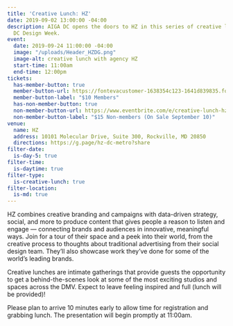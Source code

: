 ```yaml
---
title: 'Creative Lunch: HZ'
date: 2019-09-02 13:00:00 -04:00
description: AIGA DC opens the doors to HZ in this series of creative lunches during
  DC Design Week.
event:
  date: 2019-09-24 11:00:00 -04:00
  image: "/uploads/Header_HZDG.png"
  image-alt: creative lunch with agency HZ
  start-time: 11:00am
  end-time: 12:00pm
tickets:
  has-member-button: true
  member-button-url: https://fontevacustomer-1638354c123-1641d839835.force.com/services/oauth2/authorize?client_id=3MVG9nthuDc9owbcOq7_07W.HriOQQPWTbMkrpOla.ajDQlTHf4_uby_mhwylcX.mJBU2O2SppTiZMS0J_HJd&response_type=code&redirect_uri=https://ikit.aiga.org/ikit_national_util/ikit-national-util-sso-redirect/&state=https%3A%2F%2Fdc.aiga.org%2Fevent%2Fcreative-lunch-hzdg%2F%3Fredirect_source%3Deventbrite_register
  member-button-label: "$10 Members"
  has-non-member-button: true
  non-member-button-url: https://www.eventbrite.com/e/creative-lunch-hz-tickets-71293790647
  non-member-button-label: "$15 Non-members (On Sale September 10)"
venue:
  name: HZ
  address: 10101 Molecular Drive, Suite 300, Rockville, MD 20850
  directions: https://g.page/hz-dc-metro?share
filter-date:
  is-day-5: true
filter-time:
  is-daytime: true
filter-type:
  is-creative-lunch: true
filter-location:
  is-md: true
---
```


HZ combines creative branding and campaigns with data-driven strategy, social, and more to produce content that gives people a reason to listen and engage — connecting brands and audiences in innovative, meaningful ways. Join for a tour of their space and a peek into their world, from the creative process to thoughts about traditional advertising from their social design team. They’ll also showcase work they’ve done for some of the world’s leading brands.

Creative lunches are intimate gatherings that provide guests the opportunity to get a behind-the-scenes look at some of the most exciting studios and spaces across the DMV. Expect to leave feeling inspired and full (lunch will be provided)!

Please plan to arrive 10 minutes early to allow time for registration and grabbing lunch. The presentation will begin promptly at 11:00am.
